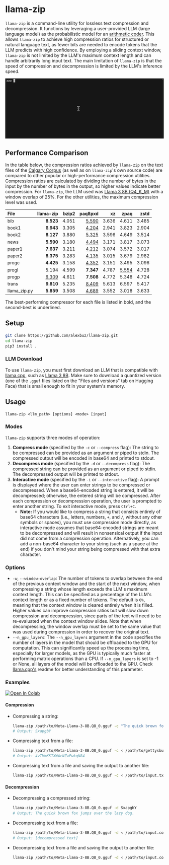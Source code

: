 # llama-zip

`llama-zip` is a command-line utility for lossless text compression and decompression. It functions by leveraging a user-provided LLM (large language model) as the probabilistic model for an [arithmetic coder](https://en.wikipedia.org/wiki/Arithmetic_coding). This allows `llama-zip` to achieve high compression ratios for structured or natural language text, as fewer bits are needed to encode tokens that the LLM predicts with high confidence. By employing a sliding context window, `llama-zip` is not limited by the LLM's maximum context length and can handle arbitrarily long input text. The main limitation of `llama-zip` is that the speed of compression and decompression is limited by the LLM's inference speed.

![Interactive Mode Demo: Lorem Ipsum Text](lorem_ipsum_demo.gif)

## Performance Comparison

In the table below, the compression ratios achieved by `llama-zip` on the text files of the [Calgary Corpus](http://www.data-compression.info/Corpora/CalgaryCorpus/) (as well as on `llama-zip`'s own source code) are compared to other popular or high-performance compression utilities. Compression ratios are calculated by dividing the number of bytes in the input by the number of bytes in the output, so higher values indicate better compression. For `llama-zip`, the LLM used was [Llama 3 8B (Q4_K_M)](https://huggingface.co/QuantFactory/Meta-Llama-3-8B-GGUF) with a window overlap of 25%. For the other utilities, the maximum compression level was used.

| File         |    llama-zip | bzip2 |      paq8pxd |    xz |         zpaq |  zstd |
| :----------- | -----------: | ----: | -----------: | ----: | -----------: | ----: |
| bib          |    **8.523** | 4.051 | <u>5.590</u> | 3.636 |        4.611 | 3.485 |
| book1        |    **6.943** | 3.305 | <u>4.204</u> | 2.941 |        3.823 | 2.904 |
| book2        |    **8.127** | 3.880 | <u>5.325</u> | 3.596 |        4.649 | 3.514 |
| news         |    **5.590** | 3.180 | <u>4.494</u> | 3.171 |        3.817 | 3.073 |
| paper1       |    **7.637** | 3.211 | <u>4.212</u> | 3.074 |        3.572 | 3.017 |
| paper2       |    **8.375** | 3.283 | <u>4.135</u> | 3.015 |        3.679 | 2.982 |
| progc        |    **4.425** | 3.158 | <u>4.352</u> | 3.151 |        3.495 | 3.096 |
| progl        |        5.194 | 4.599 |    **7.347** | 4.787 | <u>5.554</u> | 4.728 |
| progp        | <u>6.309</u> | 4.611 |    **7.508** | 4.772 |        5.348 | 4.724 |
| trans        |    **9.810** | 5.235 | <u>8.409</u> | 5.613 |        6.597 | 5.417 |
| llama_zip.py |    **5.859** | 3.508 | <u>4.689</u> | 3.552 |        3.018 | 3.633 |

The best-performing compressor for each file is listed in bold, and the second-best is underlined.

## Setup

```sh
git clone https://github.com/alexbuz/llama-zip.git
cd llama-zip
pip3 install .
```

### LLM Download

To use `llama-zip`, you must first download an LLM that is compatible with [llama.cpp](https://github.com/ggerganov/llama.cpp), such as [Llama 3 8B](https://huggingface.co/QuantFactory/Meta-Llama-3-8B-GGUF). Make sure to download a quantized version (one of the `.gguf` files listed on the "Files and versions" tab on Hugging Face) that is small enough to fit in your system's memory.

## Usage

```
llama-zip <llm_path> [options] <mode> [input]
```

### Modes

`llama-zip` supports three modes of operation:

1. **Compress mode** (specified by the `-c` or `--compress` flag): The string to be compressed can be provided as an argument or piped to stdin. The compressed output will be encoded in base64 and printed to stdout.
2. **Decompress mode** (specified by the `-d` or `--decompress` flag): The compressed string can be provided as an argument or piped to stdin. The decompressed output will be printed to stdout.
3. **Interactive mode** (specified by the `-i` or `--interactive` flag): A prompt is displayed where the user can enter strings to be compressed or decompressed. When a base64-encoded string is entered, it will be decompressed; otherwise, the entered string will be compressed. After each compression or decompression operation, the user is prompted to enter another string. To exit interactive mode, press `Ctrl+C`.
    - **Note:** If you would like to compress a string that consists entirely of base64 characters (i.e., letters, numbers, `+`, and `/`, without any other symbols or spaces), you must use compression mode directly, as interactive mode assumes that base64-encoded strings are meant to be decompressed and will result in nonsensical output if the input did not come from a compression operation. Alternatively, you can add a non-base64 character to your string (such as a space at the end) if you don't mind your string being compressed with that extra character.

### Options

- `-w`, `--window-overlap`: The number of tokens to overlap between the end of the previous context window and the start of the next window, when compressing a string whose length exceeds the LLM's maximum context length. This can be specified as a percentage of the LLM's context length or as a fixed number of tokens. The default is `0%`, meaning that the context window is cleared entirely when it is filled. Higher values can improve compression ratios but will slow down compression and decompression, since parts of the text will need to be re-evaluated when the context window slides. Note that when decompressing, the window overlap must be set to the same value that was used during compression in order to recover the original text.
- `--n_gpu_layers`: The `--n_gpu_layers` argument in the code specifies the number of layers in the model that should be offloaded to the GPU for computation. This can significantly speed up the processing time, especially for larger models, as the GPU is typically much faster at performing matrix operations than a CPU. If `--n_gpu_layers` is set to -1 or None, all layers of the model will be offloaded to the GPU. Check [llama.cpp's](https://github.com/ggerganov/llama.cpp) readme for better understanding of this parameter.

### Examples

[![Open In Colab](https://colab.research.google.com/assets/colab-badge.svg)](https://colab.research.google.com/drive/1piHwN-9imkyQkXoX4NMrf8-WeebeZKgj?usp=sharing)

#### Compression
- Compressing a string:
    ```sh
    llama-zip /path/to/Meta-Llama-3-8B.Q8_0.gguf -c "The quick brown fox jumps over the lazy dog."
    # Output: SxapgbY
    ```

- Compressing text from a file:
    ```sh
    llama-zip /path/to/Meta-Llama-3-8B.Q8_0.gguf -c < /path/to/gettysburg_address.txt
    # Output: 4vTMmKKTXWAcNZwPwkqN84
    ```

- Compressing text from a file and saving the output to another file:
    ```sh
    llama-zip /path/to/Meta-Llama-3-8B.Q8_0.gguf -c < /path/to/input.txt > /path/to/output.compressed
    ```

#### Decompression
- Decompressing a compressed string:
    ```sh
    llama-zip /path/to/Meta-Llama-3-8B.Q8_0.gguf -d SxapgbY
    # Output: The quick brown fox jumps over the lazy dog.
    ```

- Decompressing text from a file:
    ```sh
    llama-zip /path/to/Meta-Llama-3-8B.Q8_0.gguf -d < /path/to/input.compressed
    # Output: [decompressed text]
    ```

- Decompressing text from a file and saving the output to another file:
    ```sh
    llama-zip /path/to/Meta-Llama-3-8B.Q8_0.gguf -d < /path/to/input.compressed > /path/to/output.txt
    ```
